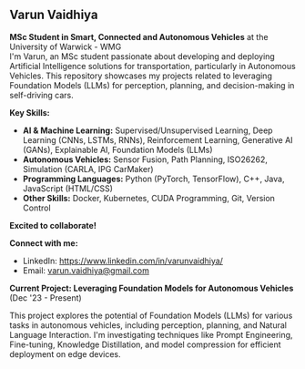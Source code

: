 ## Varun Vaidhiya

**MSc Student in Smart, Connected and Autonomous Vehicles** at the University of Warwick - WMG  
I'm Varun, an MSc student passionate about developing and deploying Artificial Intelligence solutions for transportation, particularly in Autonomous Vehicles.  This repository showcases my projects related to leveraging Foundation Models (LLMs) for perception, planning, and decision-making in self-driving cars.

**Key Skills:**

* **AI & Machine Learning:** Supervised/Unsupervised Learning, Deep Learning (CNNs, LSTMs, RNNs), Reinforcement Learning, Generative AI (GANs), Explainable AI, Foundation Models (LLMs)
* **Autonomous Vehicles:**  Sensor Fusion, Path Planning,  ISO26262, Simulation (CARLA, IPG CarMaker)
* **Programming Languages:** Python (PyTorch, TensorFlow), C++, Java, JavaScript (HTML/CSS)
* **Other Skills:** Docker, Kubernetes, CUDA Programming, Git, Version Control

**Excited to collaborate!**

**Connect with me:**

* LinkedIn: https://www.linkedin.com/in/varunvaidhiya/
* Email: varun.vaidhiya@gmail.com

**Current Project: Leveraging Foundation Models for Autonomous Vehicles** (Dec '23 - Present)

This project explores the potential of Foundation Models (LLMs) for various tasks in autonomous vehicles, including perception, planning, and Natural Language Interaction. I'm investigating techniques like Prompt Engineering, Fine-tuning, Knowledge Distillation, and model compression for efficient deployment on edge devices.

